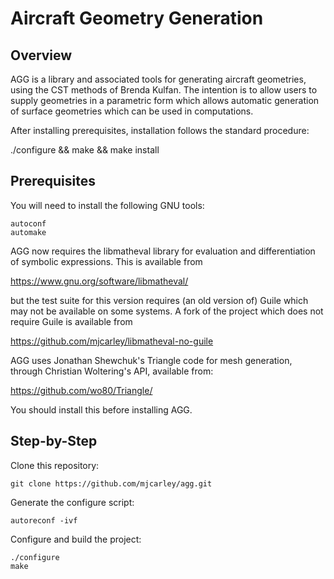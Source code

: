 Aircraft Geometry Generation
============================

Overview
--------

AGG is a library and associated tools for generating aircraft
geometries, using the CST methods of Brenda Kulfan. The intention is
to allow users to supply geometries in a parametric form which allows
automatic generation of surface geometries which can be used in
computations.

After installing prerequisites, installation follows the standard
procedure:

./configure && make && make install

Prerequisites
-------------

You will need to install the following GNU tools:

    autoconf
    automake

AGG now requires the libmatheval library for evaluation and
differentiation of symbolic expressions. This is available from

https://www.gnu.org/software/libmatheval/

but the test suite for this version requires (an old version of) Guile
which may not be available on some systems. A fork of the project
which does not require Guile is available from

https://github.com/mjcarley/libmatheval-no-guile

AGG uses Jonathan Shewchuk's Triangle code for mesh generation,
through Christian Woltering's API, available from:

https://github.com/wo80/Triangle/

You should install this before installing AGG.

Step-by-Step
------------

Clone this repository:

    git clone https://github.com/mjcarley/agg.git

Generate the configure script:

    autoreconf -ivf

Configure and build the project:

    ./configure
    make
